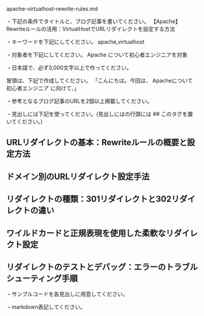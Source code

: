 apache-virtualhost-rewrite-rules.md

・下記の条件でタイトルと、ブログ記事を書いてください。
【Apache】Rewriteルールの活用：VirtualHostでURLリダイレクトを設定する方法

・キーワードを下記にしてください。
apache,virtualhost

・対象者を下記にしてください。
  Apache について初心者エンジニアを対象


・日本語で、必ず3,000文字以上で作ってください。

冒頭は、下記で作成してください。
「こんにちは。今回は、
Apacheについて初心者エンジニア
に向けて、」

・参考となるブログ記事のURLを2個以上掲載してください。

・見出しには下記を使ってください。(見出しにはの行頭には ## このタグを置いてください。)
## URLリダイレクトの基本：Rewriteルールの概要と設定方法
## ドメイン別のURLリダイレクト設定手法
## リダイレクトの種類：301リダイレクトと302リダイレクトの違い
## ワイルドカードと正規表現を使用した柔軟なリダイレクト設定
## リダイレクトのテストとデバッグ：エラーのトラブルシューティング手順

・サンプルコードを各見出しに用意してください。

・markdown表記してください。

